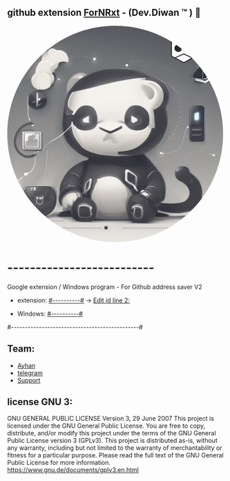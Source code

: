 ## github extension [ForNRxt](https://t.me/ForNRxt) - (Dev.Diwan ™ ) 🍃

<img alt="" src="git.png"
     width="500" style="border-radius: 50%;"/>
 
# -------------------------- 



 
 Google extension / Windows program - For Github address saver 
 V2 
 




- extension: [#----------#](https://github.com/ayhan-dev/github-extension/tree/main/extension) -> [Edit‌ id line 2:](https://github.com/ayhan-dev/github-extension/blob/main/extension/popup/popup.js)

- Windows: [#----------#](https://github.com/ayhan-dev/github-extension/tree/main/exe) 
 
 
 
#----------------------------------------------# 
 
## Team:  
 - [Ayhan](https://ayhan-dev.dev) 
 - [telegram](https://t.me/ayhan_gy)
 - [Support](https://t.me/ForNRxt)



 
 ## license GNU 3:

GNU GENERAL PUBLIC LICENSE
Version 3, 29 June 2007
This project is licensed under the GNU General Public License. You are free to copy, distribute, and/or modify this project under the terms of the GNU General Public License version 3 (GPLv3).
This project is distributed as-is, without any warranty, including but not limited to the warranty of merchantability or fitness for a particular purpose. Please read the full text of the GNU General Public License for more information.
https://www.gnu.de/documents/gplv3.en.html
